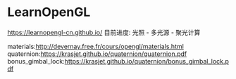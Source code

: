 # LearnOpenGL

https://learnopengl-cn.github.io/
目前进度: 光照 - 多光源 - 聚光计算

materials:http://devernay.free.fr/cours/opengl/materials.html
quaternion:https://krasjet.github.io/quaternion/quaternion.pdf
bonus_gimbal_lock:https://krasjet.github.io/quaternion/bonus_gimbal_lock.pdf